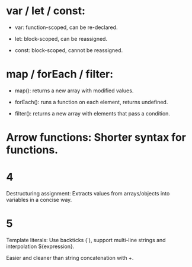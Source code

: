# var / let / const:

- var: function-scoped, can be re-declared.

- let: block-scoped, can be reassigned.

- const: block-scoped, cannot be reassigned.

# map / forEach / filter:

- map(): returns a new array with modified values.

- forEach(): runs a function on each element, returns undefined.

- filter(): returns a new array with elements that pass a condition.

# Arrow functions: Shorter syntax for functions.

# 4
Destructuring assignment: Extracts values from arrays/objects into variables in a concise way.

# 5

Template literals: Use backticks (`), support multi-line strings and interpolation ${expression}.

Easier and cleaner than string concatenation with +.
